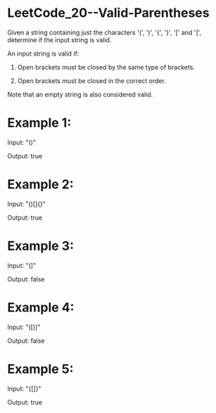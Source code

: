 # LeetCode_20--Valid-Parentheses

Given a string containing just the characters '(', ')', '{', '}', '[' and ']', determine if the input string is valid.

An input string is valid if:

1. Open brackets must be closed by the same type of brackets.

2. Open brackets must be closed in the correct order.

Note that an empty string is also considered valid.

# Example 1:
Input: "()"

Output: true

# Example 2:
Input: "()[]{}"

Output: true

# Example 3:
Input: "(]"

Output: false

# Example 4:
Input: "([)]"

Output: false

# Example 5:
Input: "{[]}"

Output: true
